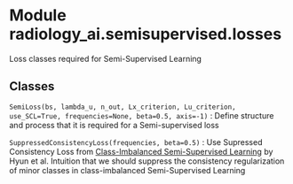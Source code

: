 Module radiology_ai.semisupervised.losses
=========================================
Loss classes required for Semi-Supervised Learning

Classes
-------

`SemiLoss(bs, lambda_u, n_out, Lx_criterion, Lu_criterion, use_SCL=True, frequencies=None, beta=0.5, axis=-1)`
:   Define structure and process that it is required for a Semi-supervised loss

`SuppressedConsistencyLoss(frequencies, beta=0.5)`
:   Use Supressed Consistency Loss from [Class-Imbalanced Semi-Supervised Learning](https://arxiv.org/pdf/2002.06815.pdf) by Hyun et al. 
    Intuition that we should suppress the consistency regularization of minor classes in class-imbalanced Semi-Supervised Learning